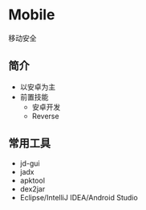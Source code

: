 # Mobile
移动安全


## 简介
- 以安卓为主
- 前置技能
    - 安卓开发
    - Reverse


## 常用工具
- jd-gui
- jadx
- apktool
- dex2jar
- Eclipse/IntelliJ IDEA/Android Studio
